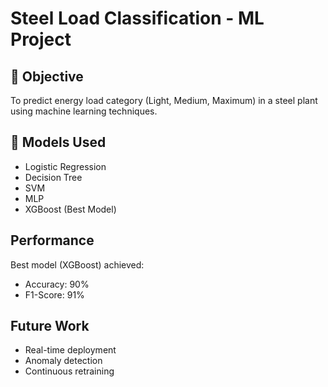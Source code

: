 # Steel Load Classification - ML Project

## 📌 Objective
To predict energy load category (Light, Medium, Maximum) in a steel plant using machine learning techniques.


## 🧪 Models Used
- Logistic Regression
- Decision Tree
- SVM
- MLP
- XGBoost (Best Model)

##  Performance
Best model (XGBoost) achieved:
- Accuracy: 90%
- F1-Score: 91%


##  Future Work
- Real-time deployment
- Anomaly detection
- Continuous retraining
